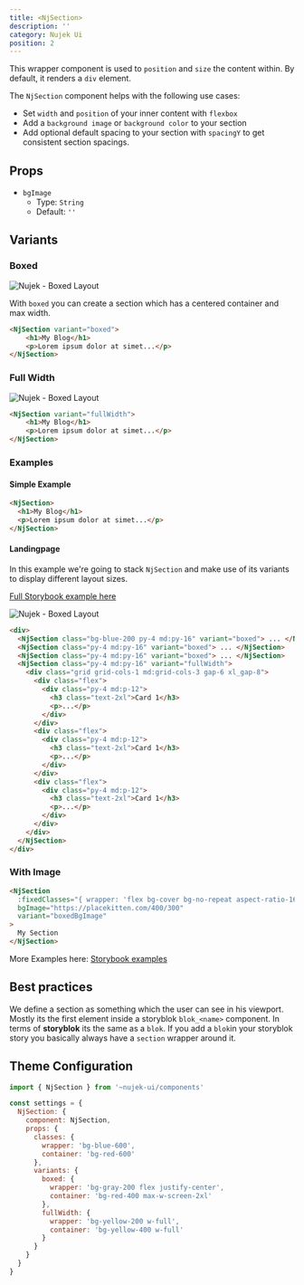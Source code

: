 ```yaml
---
title: <NjSection>
description: ''
category: Nujek Ui
position: 2
---
```


This wrapper component is used to `position` and `size` the content within. By default, it renders a `div` element.

The `NjSection` component helps with the following use cases:

- Set `width` and `position` of your inner content with `flexbox`
- Add a `background image` or `background color` to your section
- Add optional default spacing to your section with `spacingY` to get consistent section spacings.

## Props

- `bgImage`
  - Type: `String`
  - Default: `''`

## Variants

### Boxed

<img src="/boxed_layout.svg" class="img" alt="Nujek - Boxed Layout" />

With `boxed` you can create a section which has a centered container and max width.

```md
<NjSection variant="boxed">
    <h1>My Blog</h1>
    <p>Lorem ipsum dolor at simet...</p>
</NjSection>
```

### Full Width

<img src="/full_width_layout.svg" class="img" alt="Nujek - Boxed Layout" />

```md
<NjSection variant="fullWidth">
    <h1>My Blog</h1>
    <p>Lorem ipsum dolor at simet...</p>
</NjSection>
```

### Examples

#### Simple Example

```html
<NjSection>
  <h1>My Blog</h1>
  <p>Lorem ipsum dolor at simet...</p>
</NjSection>
```

#### Landingpage

In this example we're going to stack `NjSection` and make use of
its variants to display different layout sizes.

<a target="_blank" href="https://nujek-storybook.vercel.app
/?path=/story/njsection--landingpage">Full Storybook example here</a>

<img src="/landing_page.svg" class="img" alt="Nujek - Boxed Layout" />

```html
<div>
  <NjSection class="bg-blue-200 py-4 md:py-16" variant="boxed"> ... </NjSection>
  <NjSection class="py-4 md:py-16" variant="boxed"> ... </NjSection>
  <NjSection class="py-4 md:py-16" variant="boxed"> ... </NjSection>
  <NjSection class="py-4 md:py-16" variant="fullWidth">
    <div class="grid grid-cols-1 md:grid-cols-3 gap-6 xl_gap-8">
      <div class="flex">
        <div class="py-4 md:p-12">
          <h3 class="text-2xl">Card 1</h3>
          <p>...</p>
        </div>
      </div>
      <div class="flex">
        <div class="py-4 md:p-12">
          <h3 class="text-2xl">Card 1</h3>
          <p>...</p>
        </div>
      </div>
      <div class="flex">
        <div class="py-4 md:p-12">
          <h3 class="text-2xl">Card 1</h3>
          <p>...</p>
        </div>
      </div>
    </div>
  </NjSection>
</div>
```

### With Image

```html
<NjSection
  :fixedClasses="{ wrapper: 'flex bg-cover bg-no-repeat aspect-ratio-16/9' }"
  bgImage="https://placekitten.com/400/300"
  variant="boxedBgImage"
>
  My Section
</NjSection>
```

<alert>

More Examples here: <a href="https://nujek-storybook.vercel.app
/?path=/story/njsection--boxed">Storybook examples</a>

</alert>

## Best practices

We define a section as something which the user can see in his viewport. Mostly its the first element inside a storyblok `blok_<name>` component. In terms of **storyblok** its the same as a `blok`. If you add a `blok`in your storyblok story you basically always have a `section` wrapper around it.

## Theme Configuration

```js
import { NjSection } from '~nujek-ui/components'

const settings = {
  NjSection: {
    component: NjSection,
    props: {
      classes: {
        wrapper: 'bg-blue-600',
        container: 'bg-red-600'
      },
      variants: {
        boxed: {
          wrapper: 'bg-gray-200 flex justify-center',
          container: 'bg-red-400 max-w-screen-2xl'
        },
        fullWidth: {
          wrapper: 'bg-yellow-200 w-full',
          container: 'bg-yellow-400 w-full'
        }
      }
    }
  }
}
```
